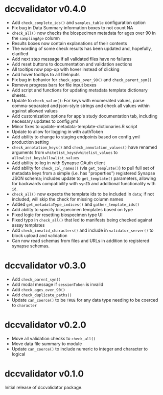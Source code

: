 # dccvalidator v0.4.0

- Add `check_complete_ids()` and `samples_table` configuration option
- Fix bug in Data Summary information boxes to not count NA
- `check_all()` now checks the biospecimen metadata for ages over 90 in the
  `samplingAge` column
- Results boxes now contain explanations of their contents
- The wording of some check results has been updated and, hopefully, clarified
- Add next step message if all validated files have no failures
- Add reset buttons to documentation and validation sections
- All tooltips now pop-up with hover instead of clicking
- Add hover tooltips to all fileInputs
- Fix bug in behavior for `check_ages_over_90()` and `check_parent_syn()`
- Remove progress bars for file input boxes
- Add script and functions for updating metadata template dictionary sheets.
- Update to `check_value()`: For keys with enumerated values, parse comma-separated and json-style strings and check all values within against allowed values
- Add customization options for app's study documentation tab, including necessary updates to config.yml
- Minor fixes to update-metadata-template-dictionaries.R script
- Update to allow for logging in with authToken
- Add ability to change to staging endpoints based on config.yml production setting
- `check_annotation_keys()` and `check_annotation_values()` have renamed
  arguments from `whitelist_keys`/`whitelist_values` to
  `allowlist_keys`/`allowlist_values`
- Add ability to log in with Synapse OAuth client
- Add ability for `check_col_names()` (via `get_template()`) to pull full set of metadata keys from a simple (i.e. has "properties") registered Synapse JSON schema; includes update to `get_template()` parameters, allowing for backwards compatibility with `synID` and additional functionality with `id`.
- `check_all()` now expects the template ids to be included in `data`; if not included, will skip the check for missing column names
- Added `get_metadataType_indices()` and `gather_template_ids()`
- Add ability to specify biospecimen templates based on type
- Fixed logic for resetting biospecimen type UI
- Fixed typo in `check_all()` that led to manifests being checked against assay templates
- Add `check_invalid_characters()` and include in `validator_server()` to block upload and validation
- Can now read schemas from files and URLs in addition to registered synapse schemas.

# dccvalidator v0.3.0

- Add `check_parent_syn()`
- Add modal message if `sessionToken` is invalid
- Add `check_ages_over_90()`
- Add `check_duplicate_paths()`
- Update `can_coerce()` to be `TRUE` for any data type needing to be coerced to `character`

# dccvalidator v0.2.0

- Move all validation checks to `check_all()`
- Move data file summary to module
- Update `can_coerce()` to include numeric to integer and character to logical

# dccvalidator v0.1.0

Initial release of dccvalidator package.
